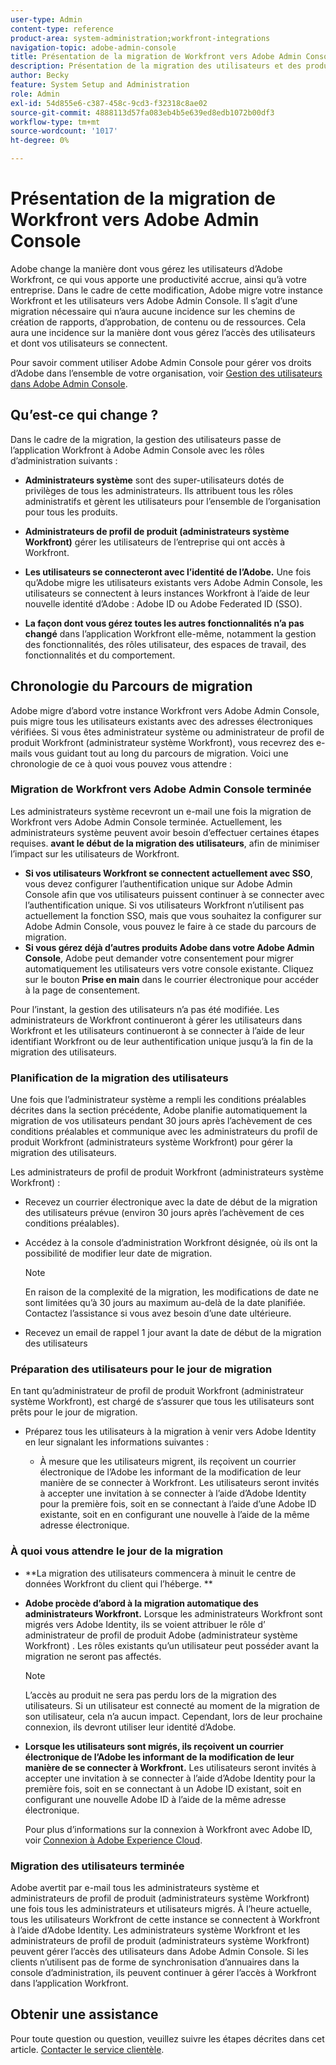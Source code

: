```yaml
---
user-type: Admin
content-type: reference
product-area: system-administration;workfront-integrations
navigation-topic: adobe-admin-console
title: Présentation de la migration de Workfront vers Adobe Admin Console
description: Présentation de la migration des utilisateurs et des produits Workfront vers Adobe Admin Console
author: Becky
feature: System Setup and Administration
role: Admin
exl-id: 54d855e6-c387-458c-9cd3-f32318c8ae02
source-git-commit: 4888113d57fa083eb4b5e639ed8edb1072b00df3
workflow-type: tm+mt
source-wordcount: '1017'
ht-degree: 0%

---
```


# Présentation de la migration de Workfront vers Adobe Admin Console

Adobe change la manière dont vous gérez les utilisateurs d’Adobe Workfront, ce qui vous apporte une productivité accrue, ainsi qu’à votre entreprise. Dans le cadre de cette modification, Adobe migre votre instance Workfront et les utilisateurs vers Adobe Admin Console. Il s’agit d’une migration nécessaire qui n’aura aucune incidence sur les chemins de création de rapports, d’approbation, de contenu ou de ressources. Cela aura une incidence sur la manière dont vous gérez l’accès des utilisateurs et dont vos utilisateurs se connectent.

Pour savoir comment utiliser Adobe Admin Console pour gérer vos droits d’Adobe dans l’ensemble de votre organisation, voir [Gestion des utilisateurs dans Adobe Admin Console](/help/quicksilver/administration-and-setup/add-users/create-and-manage-users/admin-console.md).

## Qu’est-ce qui change ?

Dans le cadre de la migration, la gestion des utilisateurs passe de l’application Workfront à Adobe Admin Console avec les rôles d’administration suivants :

* **Administrateurs système** sont des super-utilisateurs dotés de privilèges de tous les administrateurs. Ils attribuent tous les rôles administratifs et gèrent les utilisateurs pour l’ensemble de l’organisation pour tous les produits.

* **Administrateurs de profil de produit (administrateurs système Workfront)** gérer les utilisateurs de l’entreprise qui ont accès à Workfront.

* **Les utilisateurs se connecteront avec l’identité de l’Adobe.** Une fois qu’Adobe migre les utilisateurs existants vers Adobe Admin Console, les utilisateurs se connectent à leurs instances Workfront à l’aide de leur nouvelle identité d’Adobe : Adobe ID ou Adobe Federated ID (SSO).

* **La façon dont vous gérez toutes les autres fonctionnalités n’a pas changé** dans l’application Workfront elle-même, notamment la gestion des fonctionnalités, des rôles utilisateur, des espaces de travail, des fonctionnalités et du comportement.

## Chronologie du Parcours de migration

Adobe migre d’abord votre instance Workfront vers Adobe Admin Console, puis migre tous les utilisateurs existants avec des adresses électroniques vérifiées. Si vous êtes administrateur système ou administrateur de profil de produit Workfront (administrateur système Workfront), vous recevrez des e-mails vous guidant tout au long du parcours de migration. Voici une chronologie de ce à quoi vous pouvez vous attendre :

### Migration de Workfront vers Adobe Admin Console terminée

Les administrateurs système recevront un e-mail une fois la migration de Workfront vers Adobe Admin Console terminée. Actuellement, les administrateurs système peuvent avoir besoin d’effectuer certaines étapes requises. **avant le début de la migration des utilisateurs**, afin de minimiser l’impact sur les utilisateurs de Workfront.

* **Si vos utilisateurs Workfront se connectent actuellement avec SSO**, vous devez configurer l’authentification unique sur Adobe Admin Console afin que vos utilisateurs puissent continuer à se connecter avec l’authentification unique. Si vos utilisateurs Workfront n’utilisent pas actuellement la fonction SSO, mais que vous souhaitez la configurer sur Adobe Admin Console, vous pouvez le faire à ce stade du parcours de migration.
* **Si vous gérez déjà d’autres produits Adobe dans votre Adobe Admin Console**, Adobe peut demander votre consentement pour migrer automatiquement les utilisateurs vers votre console existante. Cliquez sur le bouton **Prise en main** dans le courrier électronique pour accéder à la page de consentement.

Pour l’instant, la gestion des utilisateurs n’a pas été modifiée. Les administrateurs de Workfront continueront à gérer les utilisateurs dans Workfront et les utilisateurs continueront à se connecter à l’aide de leur identifiant Workfront ou de leur authentification unique jusqu’à la fin de la migration des utilisateurs.

### Planification de la migration des utilisateurs

Une fois que l’administrateur système a rempli les conditions préalables décrites dans la section précédente, Adobe planifie automatiquement la migration de vos utilisateurs pendant 30 jours après l’achèvement de ces conditions préalables et communique avec les administrateurs du profil de produit Workfront (administrateurs système Workfront) pour gérer la migration des utilisateurs.

Les administrateurs de profil de produit Workfront (administrateurs système Workfront) :

* Recevez un courrier électronique avec la date de début de la migration des utilisateurs prévue (environ 30 jours après l’achèvement de ces conditions préalables).
* Accédez à la console d’administration Workfront désignée, où ils ont la possibilité de modifier leur date de migration.

  >[!NOTE]
  >
  >En raison de la complexité de la migration, les modifications de date ne sont limitées qu’à 30 jours au maximum au-delà de la date planifiée. Contactez l’assistance si vous avez besoin d’une date ultérieure.

* Recevez un email de rappel 1 jour avant la date de début de la migration des utilisateurs

### Préparation des utilisateurs pour le jour de migration

En tant qu’administrateur de profil de produit Workfront (administrateur système Workfront), est chargé de s’assurer que tous les utilisateurs sont prêts pour le jour de migration.

* Préparez tous les utilisateurs à la migration à venir vers Adobe Identity en leur signalant les informations suivantes :

   * À mesure que les utilisateurs migrent, ils reçoivent un courrier électronique de l’Adobe les informant de la modification de leur manière de se connecter à Workfront. Les utilisateurs seront invités à accepter une invitation à se connecter à l’aide d’Adobe Identity pour la première fois, soit en se connectant à l’aide d’une Adobe ID existante, soit en en configurant une nouvelle à l’aide de la même adresse électronique.

### À quoi vous attendre le jour de la migration

* **La migration des utilisateurs commencera à minuit le centre de données Workfront du client qui l’héberge. **

* **Adobe procède d’abord à la migration automatique des administrateurs Workfront.** Lorsque les administrateurs Workfront sont migrés vers Adobe Identity, ils se voient attribuer le rôle d’ administrateur de profil de produit Adobe (administrateur système Workfront) . Les rôles existants qu’un utilisateur peut posséder avant la migration ne seront pas affectés.

  >[!NOTE]
  >
  >L’accès au produit ne sera pas perdu lors de la migration des utilisateurs. Si un utilisateur est connecté au moment de la migration de son utilisateur, cela n’a aucun impact. Cependant, lors de leur prochaine connexion, ils devront utiliser leur identité d’Adobe.



* **Lorsque les utilisateurs sont migrés, ils reçoivent un courrier électronique de l’Adobe les informant de la modification de leur manière de se connecter à Workfront.** Les utilisateurs seront invités à accepter une invitation à se connecter à l’aide d’Adobe Identity pour la première fois, soit en se connectant à un Adobe ID existant, soit en configurant une nouvelle Adobe ID à l’aide de la même adresse électronique.

  Pour plus d’informations sur la connexion à Workfront avec Adobe ID, voir [Connexion à Adobe Experience Cloud](/help/quicksilver/workfront-basics/navigate-workfront/workfront-navigation/adobe-unified-experience.md#log-in-to-adobe-experience-cloud).

### Migration des utilisateurs terminée

Adobe avertit par e-mail tous les administrateurs système et administrateurs de profil de produit (administrateurs système Workfront) une fois tous les administrateurs et utilisateurs migrés. À l’heure actuelle, tous les utilisateurs Workfront de cette instance se connectent à Workfront à l’aide d’Adobe Identity. Les administrateurs système Workfront et les administrateurs de profil de produit (administrateurs système Workfront) peuvent gérer l’accès des utilisateurs dans Adobe Admin Console. Si les clients n’utilisent pas de forme de synchronisation d’annuaires dans la console d’administration, ils peuvent continuer à gérer l’accès à Workfront dans l’application Workfront.

## Obtenir une assistance

Pour toute question ou question, veuillez suivre les étapes décrites dans cet article. [Contacter le service clientèle](/help/quicksilver/workfront-basics/tips-tricks-and-troubleshooting/contact-customer-support.md).




